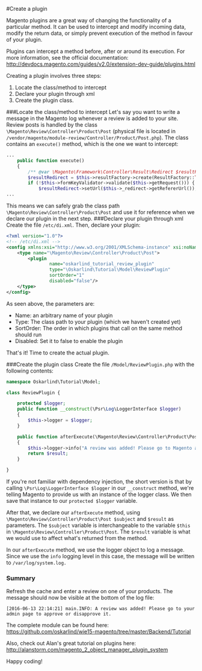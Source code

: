 #Create a plugin

Magento plugins are a great way of changing the functionality of a particular method. It can be used to intercept and modify incoming data, modify the return data, or simply prevent execution of the method in favour of your plugin. 

Plugins can intercept a method before, after or around its execution. For more information, see the official documentation: http://devdocs.magento.com/guides/v2.0/extension-dev-guide/plugins.html

Creating a plugin involves three steps: 
1) Locate the class/method to intercept
2) Declare your plugin through xml
3) Create the plugin class.

###Locate the class/method to intercept
Let's say you want to write a message in the Magento log whenever a review is added to your site. Review posts is handled by the class `\Magento\Review\Controller\Product\Post` (physical file is located in `/vendor/magento/module-review/Controller/Product/Post.php`). The class contains an `execute()` method, which is the one we want to intercept:
```php
...
    public function execute()
    {
        /** @var \Magento\Framework\Controller\Result\Redirect $resultRedirect */
        $resultRedirect = $this->resultFactory->create(ResultFactory::TYPE_REDIRECT);
        if (!$this->formKeyValidator->validate($this->getRequest())) {
            $resultRedirect->setUrl($this->_redirect->getRefererUrl());
...
```
This means we can safely grab the class path `\Magento\Review\Controller\Product\Post` and use it for reference when we declare our plugin in the next step.
###Declare your plugin through xml
Create the file `/etc/di.xml`. Then, declare your plugin:
```xml
<?xml version="1.0"?>
<!-- /etc/di.xml -->
<config xmlns:xsi="http://www.w3.org/2001/XMLSchema-instance" xsi:noNamespaceSchemaLocation="urn:magento:framework:ObjectManager/etc/config.xsd">
    <type name="\Magento\Review\Controller\Product\Post">
        <plugin
                name="oskarlind_tutorial_review_plugin"
                type="\Oskarlind\Tutorial\Model\ReviewPlugin"
                sortOrder="1"
                disabled="false"/>
    </type>
</config>
```
As seen above, the parameters are:
- Name: an arbitrary name of your plugin
- Type: The class path to your plugin (which we haven't created yet)
- SortOrder: The order in which plugins that call on the same method should run
- Disabled: Set it to false to enable the plugin

That's it! Time to create the actual plugin.

###Create the plugin class
Create the file `/Model/ReviewPlugin.php` with the following contents:
```php
namespace Oskarlind\Tutorial\Model;

class ReviewPlugin {

    protected $logger;
    public function __construct(\Psr\Log\LoggerInterface $logger)
    {
        $this->logger = $logger;
    }

    public function afterExecute(\Magento\Review\Controller\Product\Post $subject, $result)
    {
        $this->logger->info("A review was added! Please go to Magento admin to approve/disapprove.");
        return $result;
    }

}
```
If you're not familiar with dependency injection, the short version is that by calling `\Psr\Log\LoggerInterface $logger` in our  `__construct` method, we're telling Magento to provide us with an instance of the logger class. We then save that instance to our `protected $logger` variable. 

After that, we declare our `afterExecute` method, using `\Magento\Review\Controller\Product\Post $subject` and `$result` as parameters. The `$subject` variable is interchangeable to the variable `$this` in `\Magento\Review\Controller\Product\Post`. The `$result` variable is what we would use to affect what's returned from the method.

In our `afterExecute` method, we use the logger object to log a message. Since we use the `info` logging level in this case, the message will be written to `/var/log/system.log.`

### Summary
Refresh the cache and enter a review on one of your products. The message should now be visible at the bottom of the log file:
```text
[2016-06-13 22:14:21] main.INFO: A review was added! Please go to your admin page to approve or disapprove it.
```

The complete module can be found here: https://github.com/oskarlind/wie15-magento/tree/master/Backend/Tutorial

Also, check out Alan's great tutorial on plugins here: http://alanstorm.com/magento_2_object_manager_plugin_system

Happy coding!

